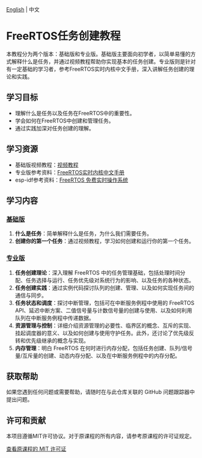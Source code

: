 [English](README_EN.md) | 中文
# FreeRTOS任务创建教程

本教程分为两个版本：基础版和专业版。基础版主要面向初学者，以简单易懂的方式解释什么是任务，并通过视频教程帮助你实现基本的任务创建。专业版则是针对有一定基础的学习者，参考FreeRTOS实时内核中文手册，深入讲解任务创建的理论和实践。

## 学习目标

- 理解什么是任务以及任务在FreeRTOS中的重要性。
- 学会如何在FreeRTOS中创建和管理任务。
- 通过实践加深对任务创建的理解。

## 学习资源

- 基础版视频教程：[视频教程](https://www.bilibili.com/video/BV1wV4y1G7Vk/?p=24&vd_source=43aebb8344792e06500b46f018a5c4b9)
- 专业版参考资料：[FreeRTOS实时内核中文手册](/home/lgp/Desktop/SDS/FreeRTOS实时内核使用指南-中文.pdf)
- esp-idf参考资料：[FreeRTOS 免费实时操作系统](https://docs.espressif.com/projects/esp-idf/zh_CN/release-v4.1/api-reference/system/freertos.html)

## 学习内容

### [基础版](基础版.md)

1. **什么是任务**：简单解释什么是任务，为什么我们需要任务。
2. **创建你的第一个任务**：通过视频教程，学习如何创建和运行你的第一个任务。

### [专业版](专业版.md)

1. **任务创建理论**：深入理解 FreeRTOS 中的任务管理基础，包括处理时间分配、任务选择与运行、任务优先级对系统行为的影响、以及任务的各种状态。
2. **任务创建实践**：通过实例代码探讨队列的创建、管理、以及如何实现任务间的通信与同步。
3. **任务状态和调度**：探讨中断管理，包括可在中断服务例程中使用的 FreeRTOS API、延迟中断方案、二值信号量与计数信号量的创建与使用、以及如何利用队列在中断服务例程中传递数据。
4. **资源管理与控制**：详细介绍资源管理的必要性、临界区的概念、互斥的实现、挂起调度器的意义、以及如何创建与使用守护任务。此外，还讨论了优先级反转和优先级继承的概念与实现。
5. **内存管理**：明白 FreeRTOS 在何时进行内存分配，包括任务创建、队列/信号量/互斥量的创建、动态内存分配、以及在中断服务例程中的内存分配。


## 获取帮助

如果您遇到任何问题或需要帮助，请随时在与此仓库关联的 GitHub 问题跟踪器中提出问题。

## 许可和贡献

本项目遵循MIT许可协议。对于原课程的所有内容，请参考原课程的许可证规定。

[查看原课程的 MIT 许可证](LICENSE)
